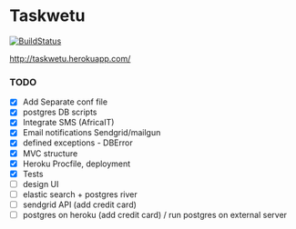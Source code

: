 Taskwetu
========

[![BuildStatus](https://travis-ci.org/ianjuma/recognise.png)](https://travis-ci.org/ianjuma/recognise)

http://taskwetu.herokuapp.com/


### TODO
- [x] Add Separate conf file
- [x] postgres DB scripts
- [x] Integrate SMS (AfricaIT)
- [x] Email notifications Sendgrid/mailgun
- [x] defined exceptions - DBError
- [x] MVC structure
- [x] Heroku Procfile, deployment
- [x] Tests
- [ ] design UI
- [ ] elastic search + postgres river
- [ ] sendgrid API (add credit card)
- [ ] postgres on heroku (add credit card) / run postgres on external server
